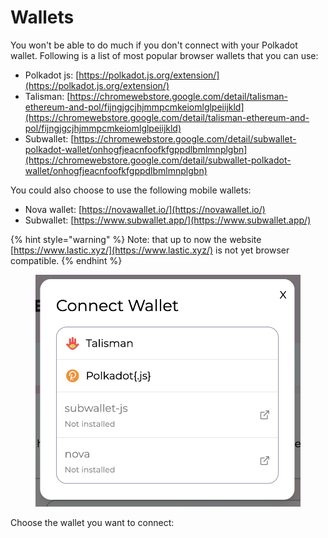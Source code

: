 # Wallets

You won't be able to do much if you don't connect with your Polkadot wallet. Following is a list of most popular browser wallets that you can use:

* Polkadot js: [https://polkadot.js.org/extension/](https://polkadot.js.org/extension/)
* Talisman: [https://chromewebstore.google.com/detail/talisman-ethereum-and-pol/fijngjgcjhjmmpcmkeiomlglpeiijkld](https://chromewebstore.google.com/detail/talisman-ethereum-and-pol/fijngjgcjhjmmpcmkeiomlglpeiijkld)
* Subwallet: [https://chromewebstore.google.com/detail/subwallet-polkadot-wallet/onhogfjeacnfoofkfgppdlbmlmnplgbn](https://chromewebstore.google.com/detail/subwallet-polkadot-wallet/onhogfjeacnfoofkfgppdlbmlmnplgbn)

You could also choose to use the following mobile wallets:&#x20;

* Nova wallet: [https://novawallet.io/](https://novawallet.io/)
* Subwallet: [https://www.subwallet.app/](https://www.subwallet.app/)

{% hint style="warning" %}
Note: that up to now the website [https://www.lastic.xyz/](https://www.lastic.xyz/) is not yet browser compatible.
{% endhint %}

<figure><img src="../.gitbook/assets/image.png" alt=""><figcaption></figcaption></figure>

Choose the wallet you want to connect:

